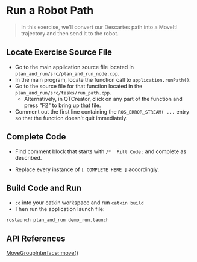 # Run a Robot Path
>In this exercise, we'll convert our Descartes path into a MoveIt! trajectory and then send it to the robot.

## Locate Exercise Source File

  * Go to the main application source file located in `plan_and_run/src/plan_and_run_node.cpp`.
  * In the main program, locate the function call to `application.runPath()`. 
  * Go to the source file for that function located in the `plan_and_run/src/tasks/run_path.cpp`.
     * Alternatively, in QTCreator, click on any part of the function and press "F2" to bring up that file.
  * Comment out the first line containing the `ROS_ERROR_STREAM( ...` entry so that the function doesn't quit immediately.

## Complete Code

 * Find comment block that starts with `/*  Fill Code:` and complete as described.

 * Replace every instance of `[ COMPLETE HERE ]` accordingly.

## Build Code and Run

 * `cd` into your catkin workspace and run `catkin build`
 * Then run the application launch file:
```
roslaunch plan_and_run demo_run.launch
```

## API References

[MoveGroupInterface::move()](http://docs.ros.org/melodic/api/moveit_ros_planning_interface/html/classmoveit_1_1planning__interface_1_1MoveGroupInterface.html#a3513c41b0c73400fc6713b25bc6b1637)

